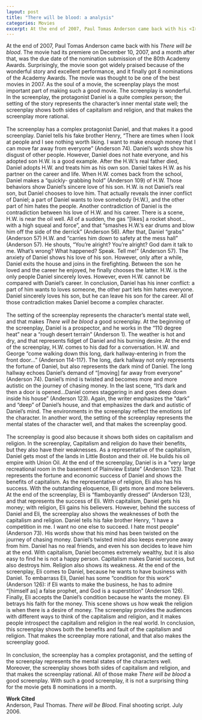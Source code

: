```yaml
---
layout: post
title: "There will be blood: a analysis"
categories: Movies
excerpt: At the end of 2007, Paul Tomas Anderson came back with his <I>There will be blood</I>. The movie had its premiere on December 10, 2007, and a month after that, was the due date of the nomination submission of the 80th Academy Awards. Surprisingly, the movie soon got widely praised because of the wonderful story and excellent performance, and it finally got 8 nominations of the Academy Awards. The movie was thought to be one of the best movies in 2007. As the soul of a movie, the screenplay plays the most important part of making such a good movie. The screenplay is wonderful. In the screenplay, the protagonist Daniel is a quite complex person; the setting of the story represents the character’s inner mental state well; the screenplay shows both sides of capitalism and religion, and that makes the screenplay more rational.
---
```

At the end of 2007, Paul Tomas Anderson came back with his *There will be blood*. The movie had its premiere on December 10, 2007, and a month after that, was the due date of the nomination submission of the 80th Academy Awards. Surprisingly, the movie soon got widely praised because of the wonderful story and excellent performance, and it finally got 8 nominations of the Academy Awards. The movie was thought to be one of the best movies in 2007. As the soul of a movie, the screenplay plays the most important part of making such a good movie. The screenplay is wonderful. In the screenplay, the protagonist Daniel is a quite complex person; the setting of the story represents the character’s inner mental state well; the screenplay shows both sides of capitalism and religion, and that makes the screenplay more rational.
<br>                                                                                                                                                                                                                                 
The screenplay has a complex protagonist Daniel, and that makes it a good screenplay. Daniel tells his fake brother Henry, “There are times when I look at people and I see nothing worth liking. I want to make enough money that I can move far away from everyone” (Anderson 74). Daniel’s words show his disgust of other people. However, Daniel does not hate everyone, and his adopted son H.W. is a good example. After the H.W.’s real father died, Daniel adopts H.W. and treats him as his own son. Daniel takes H.W. as his partner on the career and life. When H.W. comes back from the school, Daniel makes a “quickly- grabbing hold” (Anderson 109) of H.W. Those behaviors show Daniel’s sincere love of his son. H.W. is not Daniel’s real son, but Daniel chooses to love him. That actually reveals the inner conflict of Daniel; a part of Daniel wants to love somebody (H.W.), and the other part of him hates the people. Another contradiction of Daniel is the contradiction between his love of H.W. and his career. There is a scene, H.W. is near the oil well. All of a sudden, the gas “[likes] a rocket shoot…with a high squeal and force”, and that “smashes H.W.’s ear drums and blow him off the side of the derrick” (Anderson 56). After that, Daniel “grabs” (Anderson 57) H.W. and “carries him down to safety at the mess hall” (Anderson 57). He shouts, “You’re alright? You’re alright? God dam it talk to me. What’s wrong? What happened? Speak. Tell me!” (Anderson 57). The anxiety of Daniel shows his love of his son. However, only after a while, Daniel exits the house and joins in the firefighting. Between the son he loved and the career he enjoyed, he finally chooses the latter. H.W. is the only people Daniel sincerely loves. However, even H.W. cannot be compared with Daniel’s career. In conclusion, Daniel has his inner conflict: a part of him wants to loves someone, the other part lets him hates everyone. Daniel sincerely loves his son, but he can leave his son for the career. All of those contradiction makes Daniel become a complex character. 
<br>                                                                                                                                                                                                                                 
The setting of the screenplay represents the character’s mental state well, and that makes *There will be blood* a good screenplay. At the beginning of the screenplay, Daniel is a prospector, and he works in the “110 degree heat” near a “rough desert terrain” (Anderson 1). The weather is hot and dry, and that represents fidget of Daniel and his burning desire. At the end of the screenplay, H.W. comes to his dad for a conversation. H.W. and George “come walking down this long, dark hallway-entering in from the front door…” (Anderson 114-117). The long, dark hallway not only represents the fortune of Daniel, but also represents the dark mind of Daniel. The long hallway echoes Daniel’s demand of “[moving] far away from everyone” (Anderson 74). Daniel’s mind is twisted and becomes more and more autistic on the journey of chasing money. In the last scene, “It’s dark and then a door is opened…Daniel comes staggering in and goes deep down inside his house” (Anderson 123). Again, the writer emphasizes the “dark” and “deep” of Daniel’s house, and that emphasizes the dark and autistic of Daniel’s mind. The environments in the screenplay reflect the emotions (of the character. In another word, the setting of the screenplay represents the mental states of the character well, and that makes the screenplay good.
<br>                                                                                                                                                                                                                                 
The screenplay is good also because it shows both sides on capitalism and religion. In the screenplay, Capitalism and religion do have their benefits, but they also have their weaknesses. As a representative of the capitalism, Daniel gets most of the lands in Little Boston and their oil. He builds his oil empire with Union Oil. At the end of the screenplay, Daniel is in a “very large recreational room in the basement of Plainview Estate” (Anderson 123). That represents the fortune and economic success of Daniel and shows the benefits of capitalism. As the representative of religion, Eli also has his success. With the outstanding eloquence, Eli gets more and more believers. At the end of the screenplay, Eli is “flamboyantly dressed” (Anderson 123), and that represents the success of Eli. With capitalism, Daniel gets his money; with religion, Eli gains his believers. However, behind the success of Daniel and Eli, the screenplay also shows the weaknesses of both the capitalism and religion. Daniel tells his fake brother Henry, “I have a competition in me. I want no one else to succeed. I hate most people” (Anderson 73). His words show that his mind has been twisted on the journey of chasing money. Daniel’s twisted mind also keeps everyone away from him. Daniel has no real friends, and even his son decides to leave him at the end. With capitalism, Daniel becomes extremely wealthy, but it is also easy to find he is not a happy person. Capitalism makes Daniel success, but also destroys him. Religion also shows its weakness. At the end of the screenplay, Eli comes to Daniel, because he wants to have business with Daniel. To embarrass Eli, Daniel has some “condition for this work” (Anderson 126): if Eli wants to make the business, he has to admire “[himself as] a false prophet, and God is a superstition” (Anderson 126). Finally, Eli accepts the Daniel’s condition because he wants the money. Eli betrays his faith for the money. This scene shows us how weak the religion is when there is a desire of money. The screenplay provides the audiences with different ways to think of the capitalism and religion, and it makes people introspect the capitalism and religion in the real world. In conclusion, this screenplay shows both the benefits and fault of the capitalism and religion. That makes the screenplay more rational, and that also makes the screenplay good. 
<br>                                                                                                                                                                                                                                 
In conclusion, the screenplay has a complex protagonist, and the setting of the screenplay represents the mental states of the characters well. Moreover, the screenplay shows both sides of capitalism and religion, and that makes the screenplay rational. All of those make *There will be blood* a good screenplay. With such a good screenplay, it is not a surprising thing for the movie gets 8 nominations in a month. 


**Work Cited**
<br>
Anderson, Paul Thomas. *There will be Blood*. Final shooting script. July 2006.
